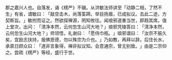 郡之嘉兴人也。自落发，诵《楞严》不辍。从洪敏法师讲至「动静二相，了然不生」有省，谓敏曰：​「敲空击木，尚落筌蹄。举目扬眉，已成拟议。去此二途，方契斯旨。​」敏拊而证之。然欲探禅源，罔知攸往。闻琅邪道重当世，即趋其席。值上堂次，出问：​「清净本然，云何忽生山河大地？​」琅邪凭陵答曰：​「清净本然，云何忽生山河大地？​」师领悟，礼谢曰：​「愿侍巾瓶。​」琅邪谓曰：​「汝宗不振久矣，宜励志扶持，报佛恩德，勿以殊宗为介也。​」乃如教，再拜以辞。后住长水，承禀日顾众曰：​「道非言象得，禅非拟议知。会意通宗，曾无别致。​」由是二宗仰之。尝疏《楞严》等经，盛行于世。